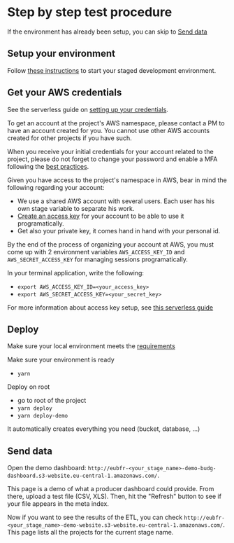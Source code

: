 # Step by step test procedure

If the environment has already been setup, you can skip to [Send data](#send-data)

## Setup your environment

Follow [these instructions](../README.md) to start your staged development environment.

## Get your AWS credentials

See the serverless guide on [setting up your credentials](https://serverless.com/framework/docs/providers/aws/guide/credentials/).

To get an account at the project's AWS namespace, please contact a PM to have an account created for you. You cannot use other AWS accounts created for other projects if you have such.

When you receive your initial credentials for your account related to the project, please do not forget to change your password and enable a MFA following the [best practices](http://docs.aws.amazon.com/IAM/latest/UserGuide/best-practices.html).

Given you have access to the project's namespace in AWS, bear in mind the following regarding your account:

* We use a shared AWS account with several users. Each user has his own stage variable to separate his work.
* [Create an access key](http://docs.aws.amazon.com/IAM/latest/UserGuide/id_credentials_access-keys.html) for your account to be able to use it programatically.
* Get also your private key, it comes hand in hand with your personal id.

By the end of the process of organizing your account at AWS, you must come up with 2 environment variables `AWS_ACCESS_KEY_ID` and `AWS_SECRET_ACCESS_KEY` for managing sessions programatically.

In your terminal application, write the following:

* `export AWS_ACCESS_KEY_ID=<your_access_key>`
* `export AWS_SECRET_ACCESS_KEY=<your_secret_key>`

For more information about access key setup, see [this serverless guide](https://serverless.com/framework/docs/providers/aws/guide/credentials/)

## Deploy

Make sure your local environment meets the [requirements](https://github.com/ec-europa/eubfr-data-lake#requirements)

Make sure your environment is ready

* `yarn`

Deploy on root

* go to root of the project
* `yarn deploy`
* `yarn deploy-demo`

It automatically creates everything you need (bucket, database, ...)

## Send data

Open the demo dashboard: `http://eubfr-<your_stage_name>-demo-budg-dashboard.s3-website.eu-central-1.amazonaws.com/`.

This page is a demo of what a producer dashboard could provide. From there, upload a test file (CSV, XLS). Then, hit the "Refresh" button to see if your file appears in the meta index.

Now if you want to see the results of the ETL, you can check `http://eubfr-<your_stage_name>-demo-website.s3-website.eu-central-1.amazonaws.com/`. This page lists all the projects for the current stage name.
